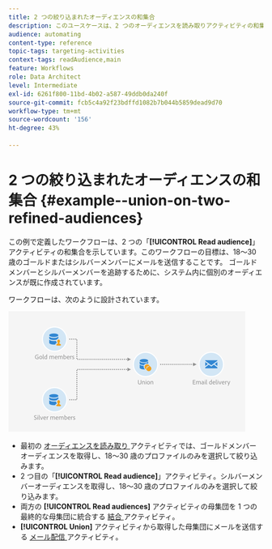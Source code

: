 ```yaml
---
title: 2 つの絞り込まれたオーディエンスの和集合
description: このユースケースは、2 つのオーディエンスを読み取りアクティビティの和集合を示しています。
audience: automating
content-type: reference
topic-tags: targeting-activities
context-tags: readAudience,main
feature: Workflows
role: Data Architect
level: Intermediate
exl-id: 6261f800-11bd-4b02-a587-49ddb0da240f
source-git-commit: fcb5c4a92f23bdffd1082b7b044b5859dead9d70
workflow-type: tm+mt
source-wordcount: '156'
ht-degree: 43%

---
```


# 2 つの絞り込まれたオーディエンスの和集合 {#example--union-on-two-refined-audiences}

この例で定義したワークフローは、2 つの「**[!UICONTROL Read audience]**」アクティビティの和集合を示しています。このワークフローの目標は、18～30 歳のゴールドまたはシルバーメンバーにメールを送信することです。 ゴールドメンバーとシルバーメンバーを追跡するために、システム内に個別のオーディエンスが既に作成されています。

ワークフローは、次のように設計されています。

![](assets/readaudience_activity_example1.png)

* 最初の [ オーディエンスを読み取り ](../../automating/using/read-audience.md) アクティビティでは、ゴールドメンバーオーディエンスを取得し、18～30 歳のプロファイルのみを選択して絞り込みます。
* 2 つ目の「**[!UICONTROL Read audience]**」アクティビティ。シルバーメンバーオーディエンスを取得し、18～30 歳のプロファイルのみを選択して絞り込みます。
* 両方の **[!UICONTROL Read audiences]** アクティビティの母集団を 1 つの最終的な母集団に統合する [ 結合 ](../../automating/using/union.md) アクティビティ。
* **[!UICONTROL Union]** アクティビティから取得した母集団にメールを送信する [ メール配信 ](../../automating/using/email-delivery.md) アクティビティ。
